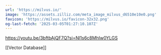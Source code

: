 ```yaml
---
url: 'https://milvus.io/'
image: 'https://assets.zilliz.com/meta_image_milvus_d6510e10e0.png'
favicon: 'https://milvus.io/favicon-32x32.png'
og-last-fetch: '2025-03-05T01:27:10.107Z'
---
```

https://youtu.be/3bftbAjQF7Q?si=Nl1s6c8MhIw0YLGS

[[Vector Database]]

